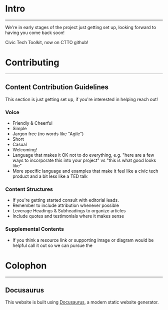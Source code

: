 # Intro
---
We're in early stages of the project just getting set up, looking forward to having you come back soon!

Civic Tech Toolkit, now on CTTO github!

# Contributing
---

## Content Contribution Guidelines

This section is just getting set up, if you're interested in helping reach out!

### Voice

- Friendly & Cheerful
- Simple
- Jargon free (no words like "Agile")
- Short
- Casual
- Welcoming!
- Language that makes it OK not to do everything, e.g. "here are a few ways to incorporate this into your project" vs "this is what good looks like"
- More specific language and examples that make it feel like a civic tech product and a bit less like a TED talk

### Content Structures

- If you're getting started consult with editorial leads.
- Remember to include attribution whenever possible
- Leverage Headings & Subheadings to organize articles
- Include quotes and testimonials where it makes sense

### Supplemental Contents

- If you think a resource link or supporting image or diagram would be helpful call it out so we can pursue the 


# Colophon
---

## Docusaurus

This website is built using [Docusaurus](https://docusaurus.io/), a modern static website generator.
